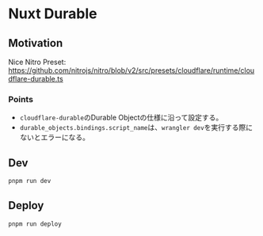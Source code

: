 # Nuxt Durable

## Motivation

Nice Nitro Preset:
https://github.com/nitrojs/nitro/blob/v2/src/presets/cloudflare/runtime/cloudflare-durable.ts

### Points

- `cloudflare-durable`のDurable Objectの仕様に沿って設定する。
- `durable_objects.bindings.script_name`は、`wrangler dev`を実行する際にないとエラーになる。

## Dev

```bash
pnpm run dev
```

## Deploy

```bash
pnpm run deploy
```
